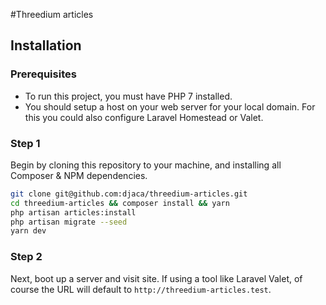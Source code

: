 #Threedium articles

## Installation

### Prerequisites

* To run this project, you must have PHP 7 installed.
* You should setup a host on your web server for your local domain. For this you could also configure Laravel Homestead or Valet.

### Step 1

Begin by cloning this repository to your machine, and installing all Composer & NPM dependencies.

```bash
git clone git@github.com:djaca/threedium-articles.git
cd threedium-articles && composer install && yarn
php artisan articles:install
php artisan migrate --seed
yarn dev
```

### Step 2

Next, boot up a server and visit site. If using a tool like Laravel Valet, of course the URL will default to `http://threedium-articles.test`. 
